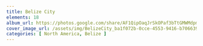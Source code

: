 ```yaml
---
title: Belize City
elements: 18
album_url: https://photos.google.com/share/AF1QipOaqJrSkOPaf3bTtGMWMdpmLjYz9PcMKoLO19Si0MD2B4vrTkoQrK5KKbA3PQsGag?key=NnpwaGRHdDd5MDhIZkRLR3FUSWdKNERhdHFLRW5B
cover_image_url: /assets/img/BelizeCity_ba1f072b-0cce-4553-9416-b7066397083c.jpg
categories: [ North America, Belize ]
---
```

